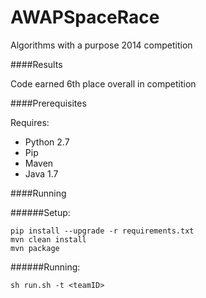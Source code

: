 AWAPSpaceRace
=============

Algorithms with a purpose 2014 competition

####Results

Code earned 6th place overall in competition

####Prerequisites

Requires:
* Python 2.7
* Pip
* Maven
* Java 1.7

####Running

######Setup:
```
pip install --upgrade -r requirements.txt
mvn clean install
mvn package
```

######Running:
```
sh run.sh -t <teamID>
```

